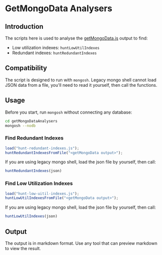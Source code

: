 # GetMongoData Analysers
## Introduction
The scripts here is used to analyse the [getMongoData.js](https://github.com/mongodb/support-tools/tree/master/getMongoData) output to find:
- Low utilization indexes: `huntLowUtilIndexes`
- Redundant indexes: `huntRedundantIndexes`

## Compatibility
The script is designed to run with `mongosh`. 
Legacy mongo shell cannot load JSON data from a file, you'll need to read it yourself, then call the functions.

## Usage
Before you start, run `mongosh` without connecting any database:
```bash
cd getMongoDataAnalysers
mongosh --nodb
```
### Find Redundant Indexes
```javascript
load("hunt-redundant-indexes.js");
huntRedundantIndexesFromFile("<getMongoData output>");
```
If you are using legacy mongo shell, load the json file by yourself, then call:
```javascript
huntRedundantIndexes(json)
```

### Find Low Utilization Indexes
```javascript
load("hunt-low-uitil-indexes.js");
huntLowUtilIndexesFromFile("<getMongoData output>");
```
If you are using legacy mongo shell, load the json file by yourself, then call:
```javascript
huntLowUtilIndexes(json)
```

## Output
The output is in markdown format. Use any tool that can preview markdown to view the result.